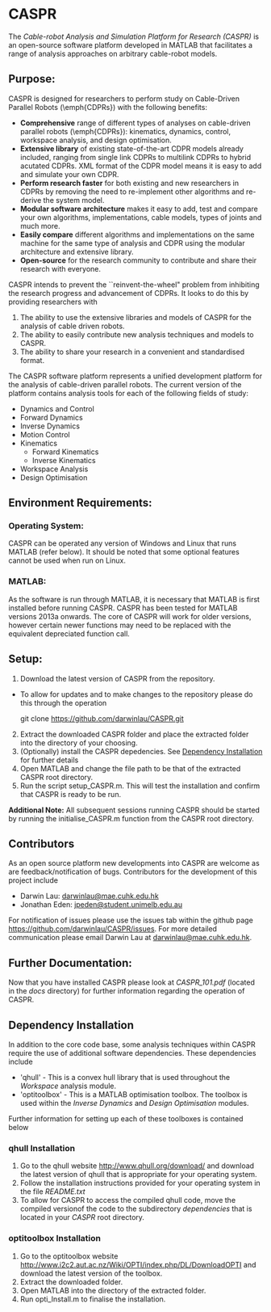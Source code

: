 # CASPR #
The *Cable-robot Analysis and Simulation Platform for Research (CASPR)*  is an open-source software platform developed in MATLAB that facilitates a range of analysis approaches on arbitrary cable-robot models.
## Purpose: ##
CASPR is designed for researchers to perform study on Cable-Driven Parallel Robots (\emph{CDPRs}) with the following benefits:
* **Comprehensive** range of different types of analyses on cable-driven parallel robots (\emph{CDPRs}): kinematics, dynamics, control, workspace analysis, and design optimisation.
* **Extensive library** of existing state-of-the-art CDPR models already included, ranging from single link CDPRs to multilink CDPRs to hybrid acutated CDPRs. XML format of the CDPR model means it is easy to add and simulate your own CDPR.
* **Perform research faster** for both existing and new researchers in CDPRs by removing the need to re-implement other algorithms and re-derive the system model.
* **Modular software architecture** makes it easy to add, test and compare your own algorithms, implementations, cable models, types of joints and much more.
* **Easily compare** different algorithms and implementations on the same machine for the same type of analysis and CDPR using the modular architecture and extensive library.
* **Open-source** for the research community to contribute and share their research with everyone.

CASPR intends to prevent the ``reinvent-the-wheel" problem from inhibiting the research progress and advancement of CDPRs. It looks to do this by providing researchers with
1. The ability to use the extensive libraries and models of CASPR for the analysis of cable driven robots.
2. The ability to easily contribute new analysis techniques and models to CASPR.
3. The ability to share your research in a convenient and standardised format.

The CASPR software platform represents a unified development platform for the analysis of cable-driven parallel robots.  The current version of the platform contains analysis tools for each of the following fields of study:
*  Dynamics and Control
  * Forward Dynamics
  * Inverse Dynamics
  * Motion Control
* Kinematics
  * Forward Kinematics
  * Inverse Kinematics
* Workspace Analysis
* Design Optimisation

## Environment Requirements: ##
### Operating System: ###
CASPR can be operated any version of Windows and Linux that runs MATLAB (refer below). It should be noted that some optional features cannot be used when run on Linux.

### MATLAB: ###
As the software is run through MATLAB, it is necessary that MATLAB is first installed before running CASPR. CASPR has been tested for MATLAB versions 2013a onwards. The core of CASPR will work for older versions, however certain newer functions may need to be replaced with the equivalent depreciated function call.

## Setup: ##
1. Download the latest version of CASPR from the repository.
  * To allow for updates and to make changes to the repository please do this through the operation

    git clone https://github.com/darwinlau/CASPR.git

2. Extract the downloaded CASPR folder and place the extracted folder into the directory of your choosing.
3. (Optionally) install the CASPR depedencies. See [Dependency Installation](#dependency_install) for further details
4. Open MATLAB and change the file path to be that of the extracted CASPR root directory.
5. Run the script setup_CASPR.m. This will test the installation and confirm that CASPR is ready to be run.

**Additional Note:** All subsequent sessions running CASPR should be started by running the initialise_CASPR.m function from the CASPR root directory.

## Contributors ##
As an open source platform new developments into CASPR are welcome as are feedback/notification of bugs. Contributors for the development of this project include
* Darwin Lau:     <darwinlau@mae.cuhk.edu.hk>
* Jonathan Eden:  <jpeden@student.unimelb.edu.au>

For notification of issues please use the issues tab within the github page <https://github.com/darwinlau/CASPR/issues>.  For more detailed communication please email Darwin Lau at <darwinlau@mae.cuhk.edu.hk>.

## Further Documentation: ##
Now that you have installed CASPR please look at *CASPR_101.pdf* (located in the *docs* directory) for further information regarding the operation of CASPR.

## <a name="dependency_install"></a> Dependency Installation ##
In addition to the core code base, some analysis techniques within CASPR require the use of additional software dependencies. These dependencies include
* 'qhull' - This is a convex hull library that is used throughout the *Workspace* analysis module.
* 'optitoolbox' - This is a MATLAB optimisation toolbox. The toolbox is used within the *Inverse Dynamics* and *Design Optimisation* modules.

Further information for setting up each of these toolboxes is contained below
### qhull Installation ###
1. Go to the qhull website <http://www.qhull.org/download/> and download the latest version of qhull that is appropriate for your operating system.
2. Follow the installation instructions provided for your operating system in the file *README.txt*
3. To allow for CASPR to access the compiled qhull code, move the compiled versionof the code to the subdirectory *dependencies* that is located in your *CASPR* root directory.

### optitoolbox Installation ###
1. Go to the optitoolbox website <http://www.i2c2.aut.ac.nz/Wiki/OPTI/index.php/DL/DownloadOPTI> and download the latest version of the toolbox.
2. Extract the downloaded folder.
3. Open MATLAB into the directory of the extracted folder.
4. Run opti_Install.m to finalise the installation.
